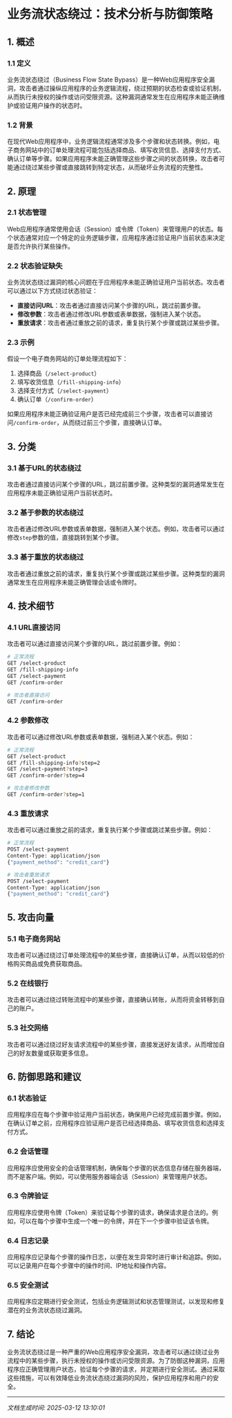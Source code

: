 # 业务流状态绕过：技术分析与防御策略

## 1. 概述

### 1.1 定义
业务流状态绕过（Business Flow State Bypass）是一种Web应用程序安全漏洞，攻击者通过操纵应用程序的业务逻辑流程，绕过预期的状态检查或验证机制，从而执行未授权的操作或访问受限资源。这种漏洞通常发生在应用程序未能正确维护或验证用户操作的状态时。

### 1.2 背景
在现代Web应用程序中，业务逻辑流程通常涉及多个步骤和状态转换。例如，电子商务网站中的订单处理流程可能包括选择商品、填写收货信息、选择支付方式、确认订单等步骤。如果应用程序未能正确管理这些步骤之间的状态转换，攻击者可能通过绕过某些步骤或直接跳转到特定状态，从而破坏业务流程的完整性。

## 2. 原理

### 2.1 状态管理
Web应用程序通常使用会话（Session）或令牌（Token）来管理用户的状态。每个状态通常对应一个特定的业务逻辑步骤，应用程序通过验证用户当前状态来决定是否允许执行某些操作。

### 2.2 状态验证缺失
业务流状态绕过漏洞的核心问题在于应用程序未能正确验证用户当前状态。攻击者可以通过以下方式绕过状态验证：
- **直接访问URL**：攻击者通过直接访问某个步骤的URL，跳过前置步骤。
- **修改参数**：攻击者通过修改URL参数或表单数据，强制进入某个状态。
- **重放请求**：攻击者通过重放之前的请求，重复执行某个步骤或跳过某些步骤。

### 2.3 示例
假设一个电子商务网站的订单处理流程如下：
1. 选择商品（`/select-product`）
2. 填写收货信息（`/fill-shipping-info`）
3. 选择支付方式（`/select-payment`）
4. 确认订单（`/confirm-order`）

如果应用程序未能正确验证用户是否已经完成前三个步骤，攻击者可以直接访问`/confirm-order`，从而绕过前三个步骤，直接确认订单。

## 3. 分类

### 3.1 基于URL的状态绕过
攻击者通过直接访问某个步骤的URL，跳过前置步骤。这种类型的漏洞通常发生在应用程序未能正确验证用户当前状态时。

### 3.2 基于参数的状态绕过
攻击者通过修改URL参数或表单数据，强制进入某个状态。例如，攻击者可以通过修改`step`参数的值，直接跳转到某个步骤。

### 3.3 基于重放的状态绕过
攻击者通过重放之前的请求，重复执行某个步骤或跳过某些步骤。这种类型的漏洞通常发生在应用程序未能正确管理会话或令牌时。

## 4. 技术细节

### 4.1 URL直接访问
攻击者可以通过直接访问某个步骤的URL，跳过前置步骤。例如：

```bash
# 正常流程
GET /select-product
GET /fill-shipping-info
GET /select-payment
GET /confirm-order

# 攻击者直接访问
GET /confirm-order
```

### 4.2 参数修改
攻击者可以通过修改URL参数或表单数据，强制进入某个状态。例如：

```bash
# 正常流程
GET /select-product
GET /fill-shipping-info?step=2
GET /select-payment?step=3
GET /confirm-order?step=4

# 攻击者修改参数
GET /confirm-order?step=1
```

### 4.3 重放请求
攻击者可以通过重放之前的请求，重复执行某个步骤或跳过某些步骤。例如：

```bash
# 正常流程
POST /select-payment
Content-Type: application/json
{"payment_method": "credit_card"}

# 攻击者重放请求
POST /select-payment
Content-Type: application/json
{"payment_method": "credit_card"}
```

## 5. 攻击向量

### 5.1 电子商务网站
攻击者可以通过绕过订单处理流程中的某些步骤，直接确认订单，从而以较低的价格购买商品或免费获取商品。

### 5.2 在线银行
攻击者可以通过绕过转账流程中的某些步骤，直接确认转账，从而将资金转移到自己的账户。

### 5.3 社交网络
攻击者可以通过绕过好友请求流程中的某些步骤，直接发送好友请求，从而增加自己的好友数量或获取更多信息。

## 6. 防御思路和建议

### 6.1 状态验证
应用程序应在每个步骤中验证用户当前状态，确保用户已经完成前置步骤。例如，在确认订单之前，应用程序应验证用户是否已经选择商品、填写收货信息和选择支付方式。

### 6.2 会话管理
应用程序应使用安全的会话管理机制，确保每个步骤的状态信息存储在服务器端，而不是客户端。例如，可以使用服务器端会话（Session）来管理用户状态。

### 6.3 令牌验证
应用程序应使用令牌（Token）来验证每个步骤的请求，确保请求是合法的。例如，可以在每个步骤中生成一个唯一的令牌，并在下一个步骤中验证该令牌。

### 6.4 日志记录
应用程序应记录每个步骤的操作日志，以便在发生异常时进行审计和追踪。例如，可以记录用户在每个步骤中的操作时间、IP地址和操作内容。

### 6.5 安全测试
应用程序应定期进行安全测试，包括业务逻辑测试和状态管理测试，以发现和修复潜在的业务流状态绕过漏洞。

## 7. 结论
业务流状态绕过是一种严重的Web应用程序安全漏洞，攻击者可以通过绕过业务流程中的某些步骤，执行未授权的操作或访问受限资源。为了防御这种漏洞，应用程序应正确管理用户状态，验证每个步骤的请求，并定期进行安全测试。通过采取这些措施，可以有效降低业务流状态绕过漏洞的风险，保护应用程序和用户的安全。

---

*文档生成时间: 2025-03-12 13:10:01*
